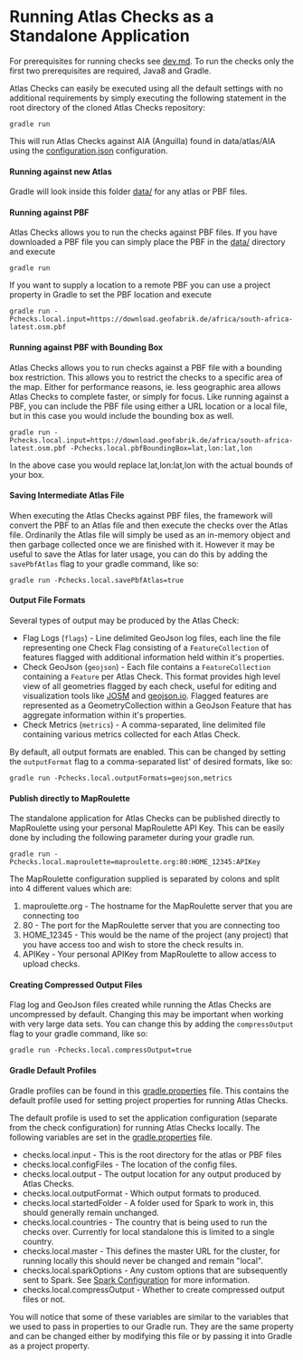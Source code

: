 # Running Atlas Checks as a Standalone Application

For prerequisites for running checks see [dev.md](dev.md). To run the checks only the first two prerequisites are required, Java8 and Gradle. 

Atlas Checks can easily be executed using all the default settings with no additional requirements by simply executing 
the following statement in the root directory of the cloned Atlas Checks repository:

`gradle run`

This will run Atlas Checks against AIA (Anguilla) found in data/atlas/AIA using the [configuration.json](../config/configuration.json) configuration.

#### Running against new Atlas

Gradle will look inside this folder [data/](../data/) for any atlas or PBF files.  

#### Running against PBF

Atlas Checks allows you to run the checks against PBF files. If you have downloaded a PBF file you can simply
place the PBF in the [data/](../data/) directory and execute

`gradle run`

If you want to supply a location to a remote PBF you can use a project property in Gradle to set the PBF location
and execute

`gradle run -Pchecks.local.input=https://download.geofabrik.de/africa/south-africa-latest.osm.pbf`

#### Running against PBF with Bounding Box

Atlas Checks allows you to run checks against a PBF file with a bounding box restriction. This allows you 
to restrict the checks to a specific area of the map. Either for performance reasons, ie. less geographic
area allows Atlas Checks to complete faster, or simply for focus. Like running against a PBF, you can include
the PBF file using either a URL location or a local file, but in this case you would include the bounding
box as well.

`gradle run -Pchecks.local.input=https://download.geofabrik.de/africa/south-africa-latest.osm.pbf -Pchecks.local.pbfBoundingBox=lat,lon:lat,lon`

In the above case you would replace lat,lon:lat,lon with the actual bounds of your box.

#### Saving Intermediate Atlas File

When executing the Atlas Checks against PBF files, the framework will convert the PBF to an Atlas file and then
execute the checks over the Atlas file. Ordinarily the Atlas file will simply be used as an in-memory object and 
then garbage collected once we are finished with it. However it may be useful to save the Atlas for later usage, you
can do this by adding the `savePbfAtlas` flag to your gradle command, like so:

`gradle run -Pchecks.local.savePbfAtlas=true`

#### Output File Formats

Several types of output may be produced by the Atlas Check:
- Flag Logs (`flags`) - Line delimited GeoJson log files, each line the file representing one Check Flag consisting of a 
`FeatureCollection` of features flagged with additional information held within it's properties.
- Check GeoJson (`geojson`) - Each file contains a `FeatureCollection` containing a `Feature` per Atlas Check. This
format provides high level view of all geometries flagged by each check, useful for editing and visualization tools like
[JOSM](http://josm.openstreetmap.de/) and [geojson.io](http://geojson.io). Flagged features are represented as a
GeometryCollection within a GeoJson Feature that has aggregate information within it's properties.
- Check Metrics (`metrics`) - A comma-separated, line delimited file containing various metrics collected for each Atlas Check.

By default, all output formats are enabled. This can be changed by setting the `outputFormat` flag to a comma-separated list'
of desired formats, like so:

`gradle run -Pchecks.local.outputFormats=geojson,metrics`

#### Publish directly to MapRoulette

The standalone application for Atlas Checks can be published directly to MapRoulette using your personal MapRoulette
API Key. This can be easily done by including the following parameter during your gradle run.

`gradle run -Pchecks.local.maproulette=maproulette.org:80:HOME_12345:APIKey`

The MapRoulette configuration supplied is separated by colons and split into 4 different values which are:
1. maproulette.org - The hostname for the MapRoulette server that you are connecting too
2. 80 - The port for the MapRoulette server that you are connecting too
3. HOME_12345 - This would be the name of the project (any project) that you have access too and wish to store the check results in.
4. APIKey - Your personal APIKey from MapRoulette to allow access to upload checks.

#### Creating Compressed Output Files

Flag log and GeoJson files created while running the Atlas Checks are uncompressed by default. Changing this may be 
important when working with very large data sets. You can change this by adding the `compressOutput` flag to your gradle 
command, like so:

`gradle run -Pchecks.local.compressOutput=true`

#### Gradle Default Profiles

Gradle profiles can be found in this [gradle.properties](../gradle.properties) file. This contains the default profile used for setting project properties
for running Atlas Checks.

The default profile is used to set the application configuration (separate from the check configuration) for running
Atlas Checks locally. The following variables are set in the [gradle.properties](../gradle.properties) file.

- checks.local.input - This is the root directory for the atlas or PBF files
- checks.local.configFiles - The location of the config files.
- checks.local.output - The output location for any output produced by Atlas Checks.
- checks.local.outputFormat - Which output formats to produced.
- checks.local.startedFolder - A folder used for Spark to work in, this should generally remain unchanged.
- checks.local.countries - The country that is being used to run the checks over. Currently for local standalone this is limited to a single country.
- checks.local.master - This defines the master URL for the cluster, for running locally this should never be changed and remain "local".
- checks.local.sparkOptions - Any custom options that are subsequently sent to Spark. See [Spark Configuration](https://spark.apache.org/docs/1.6.0/configuration.html) for more information.
- checks.local.compressOutput - Whether to create compressed output files or not.

You will notice that some of these variables are similar to the variables that we used to pass in properties to our Gradle run.
They are the same property and can be changed either by modifying this file or by passing it into Gradle as a project property.
